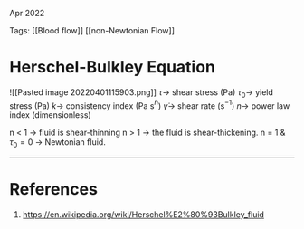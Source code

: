 Apr 2022
 

Tags: [[Blood flow]] [[non-Newtonian Flow]]

# Herschel-Bulkley Equation
![[Pasted image 20220401115903.png]]
$\tau \rightarrow$ shear stress (Pa)
$\tau_0\rightarrow$ yield stress (Pa)
$k\rightarrow$ consistency index (Pa s$^n$)
$\dot \gamma\rightarrow$ shear rate (s$^{-1}$)
$n\rightarrow$ power law index (dimensionless)

n < 1 $\rightarrow$ fluid is shear-thinning
n > 1 $\rightarrow$ the fluid is shear-thickening.
n = 1 & $\tau_{0}=0$ $\rightarrow$ Newtonian fluid. 

---
# References
1. https://en.wikipedia.org/wiki/Herschel%E2%80%93Bulkley_fluid